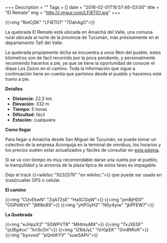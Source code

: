 +++
Description = ""
Tags = []
date = "2016-02-01T16:57:46-03:00"
title = "El Remate"
img = "http://i.imgur.com/LFi8TG1.jpg"
+++

{{<img "RotCj5K" "LFi8TG1" "7DahAgO">}}

La quebrada El Remate está ubicada en Amaichá del Valle, una comuna
rural ubicada al norte de la provincia de Tucumán, más presisamente en
el departamento Tafí del Valle.

<!--more-->

La quebrada propiamente dicha se encuentra a unos 9km del pueblo, estos
kilometros son de facil recorrido por la poca pendiente, y personalmente
recomiendo hacerlos a pie, ya que se tiene la oportunidad de conocer
el dique Los Zazos en el camino. Toda la información que sigue a continuación
tiene en cuenta que partimos desde el pueblo y hacemos este tramo a pie.

**Detalles**

- **Distancia:** 22,3 km
- **Elevación:** 332 m
- **Tiempo:** 5 horas
- **Dificultad:** fácil
- **Estación:** cualquiera

**Como llegar**

Para llegar a Amaicha desde San Miguel de Tucumán, se puede tomar un
colectivo de la empresa Aconquija en la terminal de omnibus, los horarios
y los precios suelen estar actualizados y fáciles de consultar en
[esta página](http://transporteaconquija.com.ar/horarios/).

Si se va con tiempo es muy recomendable darse una vuelta por el pueblo,
la tranquilidad y la armonía de la plaza tipica de estos lares es impagable.

Dejo el track {{<wikiloc "9232576" "en wikiloc.">}} que puede ser
usado en (casi)cualier GPS o celular.

**El camino**

{{<img "CUvEkwN" "ZqA7ZsE" "HaSCGqW">}}
{{<img "pmBjHD0" "OGPeWzV" "jMI8o89">}}
{{<img "yhPGyH3" "N5y4yiw" "jbPFEW7">}}

**La Quebrada**

{{<img "eJHpzX2" "S0WPVTR" "MHtmuM9">}}
{{<img "TxJXESF" "qUBg4co" "hrI3cOn">}}
{{<img "iZ6dJyL" "iVr0pEK" "Gm8MIoK">}}
{{<img "byxvxoI" "pQnhKYV" "xuwSAPn">}}